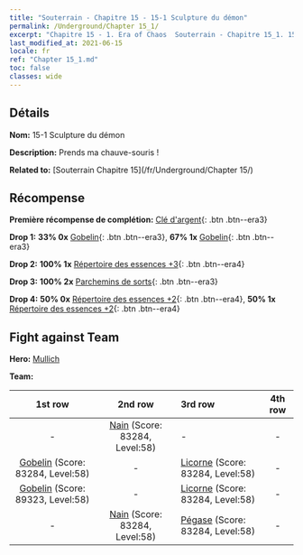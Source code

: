 ```yaml
---
title: "Souterrain - Chapitre 15 - 15-1 Sculpture du démon"
permalink: /Underground/Chapter 15_1/
excerpt: "Chapitre 15 - 1. Era of Chaos  Souterrain - Chapitre 15_1. 15-1 Sculpture du démon"
last_modified_at: 2021-06-15
locale: fr
ref: "Chapter 15_1.md"
toc: false
classes: wide
---
```


## Détails

 **Nom:** 15-1 Sculpture du démon

 **Description:** Prends ma chauve-souris !

 **Related to:** [Souterrain Chapitre 15](/fr/Underground/Chapter 15/)

## Récompense

 **Première récompense de complétion:** [Clé d'argent](/ItemsFR/con_693/){: .btn .btn--era3}

 **Drop 1:** **33% 0x** [Gobelin](/ItemsFR/unt_217/){: .btn .btn--era3}, **67% 1x** [Gobelin](/ItemsFR/unt_217/){: .btn .btn--era3}

 **Drop 2:** **100% 1x** [Répertoire des essences +3](/ItemsFR/mat_60/){: .btn .btn--era4}

 **Drop 3:** **100% 2x** [Parchemins de sorts](/ItemsFR/con_694/){: .btn .btn--era3}

 **Drop 4:** **50% 0x** [Répertoire des essences +2](/ItemsFR/mat_53/){: .btn .btn--era4}, **50% 1x** [Répertoire des essences +2](/ItemsFR/mat_53/){: .btn .btn--era4}


## Fight against Team
 **Hero:** [Mullich](/fr/heroes/Mullich/)

 **Team:**


  | 1st row | 2nd row | 3rd row | 4th row |
  |:----:|:----:|:----|:----:|
  | - | [Nain](/fr/units/Dwarf/) (Score: 83284, Level:58)  | - | - |
  | [Gobelin](/fr/units/Goblin/) (Score: 83284, Level:58)  | - | [Licorne](/fr/units/Unicorn/) (Score: 83284, Level:58)  | - |
  | [Gobelin](/fr/units/Goblin/) (Score: 89323, Level:58)  | - | [Licorne](/fr/units/Unicorn/) (Score: 83284, Level:58)  | - |
  | - | [Nain](/fr/units/Dwarf/) (Score: 83284, Level:58)  | [Pégase](/fr/units/Pegasus/) (Score: 83284, Level:58)  | - |



